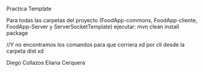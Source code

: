 Practica Template

Para todas las carpetas del proyecto (FoodApp-commons, FoodApp-cliente, FoodApp-Server y ServerSocketTemplate) ejecutar:
mvn clean install package

//Y no encontramos los comandos para que corriera xd por cli desde la carpeta dist xd 

Diego Collazos
Eliana Cerquera